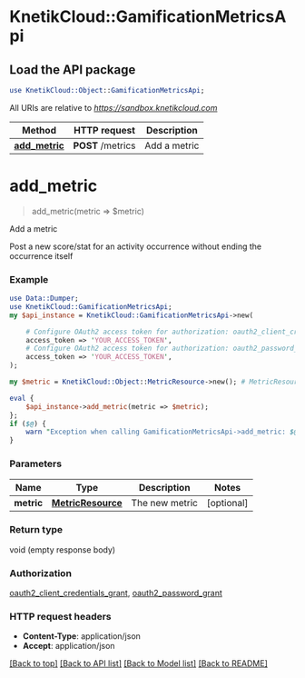 # KnetikCloud::GamificationMetricsApi

## Load the API package
```perl
use KnetikCloud::Object::GamificationMetricsApi;
```

All URIs are relative to *https://sandbox.knetikcloud.com*

Method | HTTP request | Description
------------- | ------------- | -------------
[**add_metric**](GamificationMetricsApi.md#add_metric) | **POST** /metrics | Add a metric


# **add_metric**
> add_metric(metric => $metric)

Add a metric

Post a new score/stat for an activity occurrence without ending the occurrence itself

### Example 
```perl
use Data::Dumper;
use KnetikCloud::GamificationMetricsApi;
my $api_instance = KnetikCloud::GamificationMetricsApi->new(

    # Configure OAuth2 access token for authorization: oauth2_client_credentials_grant
    access_token => 'YOUR_ACCESS_TOKEN',
    # Configure OAuth2 access token for authorization: oauth2_password_grant
    access_token => 'YOUR_ACCESS_TOKEN',
);

my $metric = KnetikCloud::Object::MetricResource->new(); # MetricResource | The new metric

eval { 
    $api_instance->add_metric(metric => $metric);
};
if ($@) {
    warn "Exception when calling GamificationMetricsApi->add_metric: $@\n";
}
```

### Parameters

Name | Type | Description  | Notes
------------- | ------------- | ------------- | -------------
 **metric** | [**MetricResource**](MetricResource.md)| The new metric | [optional] 

### Return type

void (empty response body)

### Authorization

[oauth2_client_credentials_grant](../README.md#oauth2_client_credentials_grant), [oauth2_password_grant](../README.md#oauth2_password_grant)

### HTTP request headers

 - **Content-Type**: application/json
 - **Accept**: application/json

[[Back to top]](#) [[Back to API list]](../README.md#documentation-for-api-endpoints) [[Back to Model list]](../README.md#documentation-for-models) [[Back to README]](../README.md)

